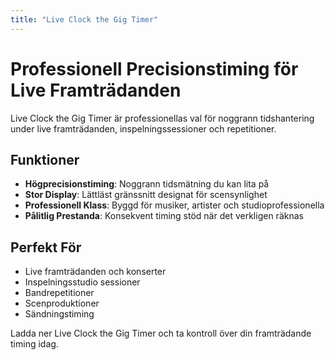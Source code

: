 ```yaml
---
title: "Live Clock the Gig Timer"
---
```


# Professionell Precisionstiming för Live Framträdanden

Live Clock the Gig Timer är professionellas val för noggrann tidshantering under live framträdanden, inspelningssessioner och repetitioner.

## Funktioner

- **Högprecisionstiming**: Noggrann tidsmätning du kan lita på
- **Stor Display**: Lättläst gränssnitt designat för scensynlighet
- **Professionell Klass**: Byggd för musiker, artister och studioprofessionella
- **Pålitlig Prestanda**: Konsekvent timing stöd när det verkligen räknas

## Perfekt För

- Live framträdanden och konserter
- Inspelningsstudio sessioner
- Bandrepetitioner
- Scenproduktioner
- Sändningstiming

Ladda ner Live Clock the Gig Timer och ta kontroll över din framträdande timing idag.